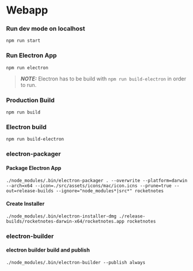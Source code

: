 # Webapp

### Run dev mode on localhost
```
npm run start
```

### Run Electron App
```
npm run electron
```
> **_NOTE:_**  Electron has to be build with `npm run build-electron` in order to run.

### Production Build
```
npm run build
```

### Electron build
```
npm run build-electron
```

### electron-packager
#### Package Electron App
```
./node_modules/.bin/electron-packager . --overwrite --platform=darwin --arch=x64 --icon=./src/assets/icons/mac/icon.icns --prune=true --out=release-builds --ignore="node_modules*|src*" rocketnotes
```

#### Create Installer
```
./node_modules/.bin/electron-installer-dmg ./release-builds/rocketnotes-darwin-x64/rocketnotes.app rocketnotes
```
### electron-builder
#### electron builder build and publish
```
./node_modules/.bin/electron-builder --publish always
```
